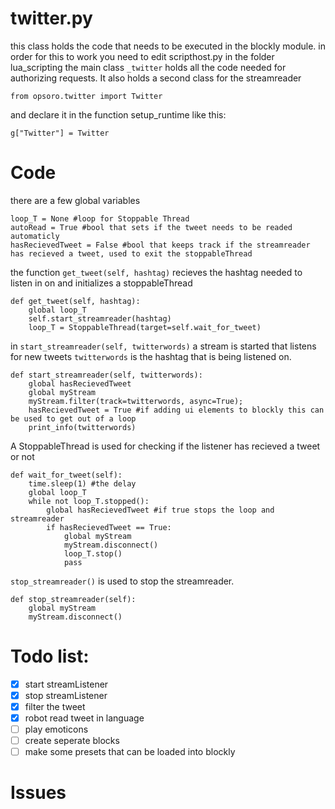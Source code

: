 # twitter.py
this class holds the code that needs to be executed in the blockly module.
in order for this to work you need to edit scripthost.py in the folder lua_scripting
the main class ```_twitter``` holds all the code needed for authorizing requests. It also holds a second class for the streamreader
```
from opsoro.twitter import Twitter
```
and declare it in the function setup_runtime like this:
```
g["Twitter"] = Twitter
```
# Code
there are a few global variables
```
loop_T = None #loop for Stoppable Thread
autoRead = True #bool that sets if the tweet needs to be readed automaticly
hasRecievedTweet = False #bool that keeps track if the streamreader has recieved a tweet, used to exit the stoppableThread
```
the function ```get_tweet(self, hashtag)``` recieves the hashtag needed to listen in on and initializes a stoppableThread
```
def get_tweet(self, hashtag):
    global loop_T
    self.start_streamreader(hashtag)
    loop_T = StoppableThread(target=self.wait_for_tweet)
```
in ```start_streamreader(self, twitterwords)``` a stream is started that listens for new tweets ```twitterwords``` is the hashtag that is being listened on.
```
def start_streamreader(self, twitterwords):
    global hasRecievedTweet
    global myStream
    myStream.filter(track=twitterwords, async=True);
    hasRecievedTweet = True #if adding ui elements to blockly this can be used to get out of a loop
    print_info(twitterwords)
```
A StoppableThread is used for checking if the listener has recieved a tweet or not
```
def wait_for_tweet(self):
    time.sleep(1) #the delay
    global loop_T
    while not loop_T.stopped():
        global hasRecievedTweet #if true stops the loop and streamreader
        if hasRecievedTweet == True:
            global myStream
            myStream.disconnect()
            loop_T.stop()
            pass
```
```stop_streamreader()``` is used to stop the streamreader.

```
def stop_streamreader(self):
    global myStream
    myStream.disconnect()
```
# Todo list:
- [x] start streamListener
- [x] stop streamListener
- [x] filter the tweet
- [x] robot read tweet in language
- [ ] play emoticons
- [ ] create seperate blocks
- [ ] make some presets that can be loaded into blockly

# Issues
